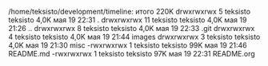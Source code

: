 /home/teksisto/development/timeline: итого 220K drwxrwxrwx 5 teksisto teksisto 4,0K мая 19 22:31 . drwxrwxrwx 11 teksisto teksisto 4,0K мая 19 21:26 .. drwxrwxrwx 8 teksisto teksisto 4,0K мая 19 22:33 .git drwxrwxrwx 4 teksisto teksisto 4,0K мая 19 21:44 images drwxrwxrwx 3 teksisto teksisto 4,0K мая 19 21:30 misc -rwxrwxrwx 1 teksisto teksisto 99K мая 19 21:46 README.md -rwxrwxrwx 1 teksisto teksisto 97K мая 19 22:31 README.org
